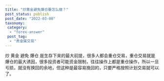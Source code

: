```yaml
---
title: "炒黄金避免爆仓要怎么做？"
post_status: publish
post_date: "2022-03-08"
taxonomy:
 category: 
  - "forex-answer"
 post_tag: 
  - "贵金属交易"
---
```


炒 黄金 避免 爆仓 是生存下来的最大前提，很多人都会重仓交易，重仓交易就是爆仓的最大诱因，很多投资者可能资金限制，往往操作上都是重仓操作，所以一旦亏损，就没有换回的余地，但这种是最容易挽回的，只要严格按照计划交易就可以了。

